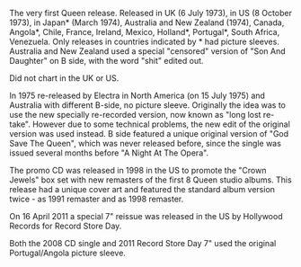 The very first Queen release. Released in UK (6 July 1973), in US (8 October 1973), in Japan\* (March 1974), Australia and New Zealand (1974), Canada, Angola\*, Chile, France, Ireland, Mexico, Holland\*, Portugal\*, South Africa, Venezuela. Only releases in countries indicated by \* had picture sleeves. Australia and New Zealand used a special "censored" version of "Son And Daughter" on B side, with the word "shit" edited out.

Did not chart in the UK or US.

In 1975 re-released by Electra in North America (on 15 July 1975) and Australia with different B-side, no picture sleeve. Originally the idea was to use the new specially re-recorded version, now known as "long lost re-take". However due to some technical problems, the new edit of the original version was used instead. B side featured a unique original version of "God Save The Queen", which was never released before, since the single was issued several months before "A Night At The Opera".

The promo CD was released in 1998 in the US to promote the "Crown Jewels" box set with new remasters of the first 8 Queen studio albums. This release had a unique cover art and featured the standard album version twice - as 1991 remaster and as 1998 remaster.

On 16 April 2011 a special 7" reissue was released in the US by Hollywood Records for Record Store Day.

Both the 2008 CD single and 2011 Record Store Day 7" used the original Portugal/Angola picture sleeve.
